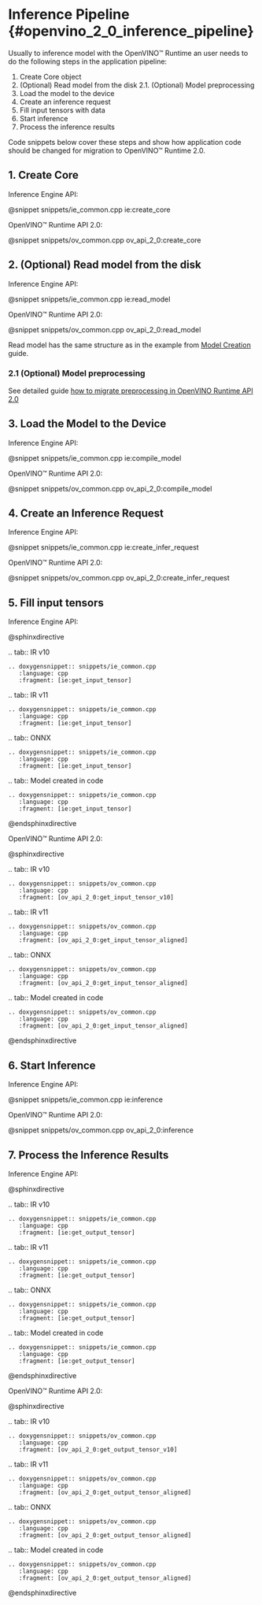 # Inference Pipeline {#openvino_2_0_inference_pipeline}

Usually to inference model with the OpenVINO™ Runtime an user needs to do the following steps in the application pipeline:
 1. Create Core object
 2. (Optional) Read model from the disk
      2.1. (Optional) Model preprocessing
 3. Load the model to the device
 4. Create an inference request
 5. Fill input tensors with data
 6. Start inference
 7. Process the inference results

Code snippets below cover these steps and show how application code should be changed for migration to OpenVINO™ Runtime 2.0.

## 1. Create Core

Inference Engine API:

@snippet snippets/ie_common.cpp ie:create_core

OpenVINO™ Runtime API 2.0:

@snippet snippets/ov_common.cpp ov_api_2_0:create_core

## 2. (Optional) Read model from the disk

Inference Engine API:

@snippet snippets/ie_common.cpp ie:read_model

OpenVINO™ Runtime API 2.0:

@snippet snippets/ov_common.cpp ov_api_2_0:read_model

Read model has the same structure as in the example from [Model Creation](./graph_construction.md) guide.

### 2.1 (Optional) Model preprocessing

See detailed guide [how to migrate preprocessing in OpenVINO Runtime API 2.0](./preprocessing.md)

## 3. Load the Model to the Device

Inference Engine API:

@snippet snippets/ie_common.cpp ie:compile_model

OpenVINO™ Runtime API 2.0:

@snippet snippets/ov_common.cpp ov_api_2_0:compile_model

## 4. Create an Inference Request

Inference Engine API:

@snippet snippets/ie_common.cpp ie:create_infer_request

OpenVINO™ Runtime API 2.0:

@snippet snippets/ov_common.cpp ov_api_2_0:create_infer_request

## 5. Fill input tensors

Inference Engine API:

@sphinxdirective

.. tab:: IR v10

    .. doxygensnippet:: snippets/ie_common.cpp
       :language: cpp
       :fragment: [ie:get_input_tensor]

.. tab:: IR v11

    .. doxygensnippet:: snippets/ie_common.cpp
       :language: cpp
       :fragment: [ie:get_input_tensor]
       
.. tab:: ONNX

    .. doxygensnippet:: snippets/ie_common.cpp
       :language: cpp
       :fragment: [ie:get_input_tensor]
       
.. tab:: Model created in code

    .. doxygensnippet:: snippets/ie_common.cpp
       :language: cpp
       :fragment: [ie:get_input_tensor]

@endsphinxdirective

OpenVINO™ Runtime API 2.0:

@sphinxdirective

.. tab:: IR v10

    .. doxygensnippet:: snippets/ov_common.cpp
       :language: cpp
       :fragment: [ov_api_2_0:get_input_tensor_v10]

.. tab:: IR v11

    .. doxygensnippet:: snippets/ov_common.cpp
       :language: cpp
       :fragment: [ov_api_2_0:get_input_tensor_aligned]
       
.. tab:: ONNX

    .. doxygensnippet:: snippets/ov_common.cpp
       :language: cpp
       :fragment: [ov_api_2_0:get_input_tensor_aligned]
       
.. tab:: Model created in code

    .. doxygensnippet:: snippets/ov_common.cpp
       :language: cpp
       :fragment: [ov_api_2_0:get_input_tensor_aligned]

@endsphinxdirective

## 6. Start Inference

Inference Engine API:

@snippet snippets/ie_common.cpp ie:inference

OpenVINO™ Runtime API 2.0:

@snippet snippets/ov_common.cpp ov_api_2_0:inference

## 7. Process the Inference Results

Inference Engine API:

@sphinxdirective

.. tab:: IR v10

    .. doxygensnippet:: snippets/ie_common.cpp
       :language: cpp
       :fragment: [ie:get_output_tensor]

.. tab:: IR v11

    .. doxygensnippet:: snippets/ie_common.cpp
       :language: cpp
       :fragment: [ie:get_output_tensor]
       
.. tab:: ONNX

    .. doxygensnippet:: snippets/ie_common.cpp
       :language: cpp
       :fragment: [ie:get_output_tensor]
       
.. tab:: Model created in code

    .. doxygensnippet:: snippets/ie_common.cpp
       :language: cpp
       :fragment: [ie:get_output_tensor]

@endsphinxdirective

OpenVINO™ Runtime API 2.0:

@sphinxdirective

.. tab:: IR v10

    .. doxygensnippet:: snippets/ov_common.cpp
       :language: cpp
       :fragment: [ov_api_2_0:get_output_tensor_v10]

.. tab:: IR v11

    .. doxygensnippet:: snippets/ov_common.cpp
       :language: cpp
       :fragment: [ov_api_2_0:get_output_tensor_aligned]
       
.. tab:: ONNX

    .. doxygensnippet:: snippets/ov_common.cpp
       :language: cpp
       :fragment: [ov_api_2_0:get_output_tensor_aligned]
       
.. tab:: Model created in code

    .. doxygensnippet:: snippets/ov_common.cpp
       :language: cpp
       :fragment: [ov_api_2_0:get_output_tensor_aligned]

@endsphinxdirective
